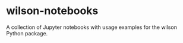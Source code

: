 # wilson-notebooks
A collection of Jupyter notebooks with usage examples for the wilson Python package.
